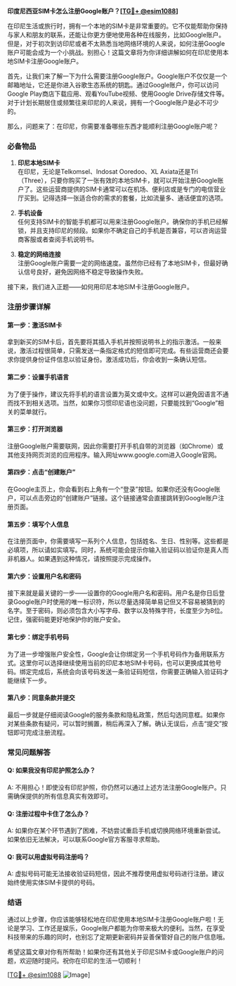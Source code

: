 **印度尼西亚SIM卡怎么注册Google账户？[[TG💪+ @esim1088](https://t.me/s/esim1088)]**

在印尼生活或旅行时，拥有一个本地的SIM卡是非常重要的。它不仅能帮助你保持与家人和朋友的联系，还能让你更方便地使用各种在线服务，比如Google账户。但是，对于初次到访印尼或者不太熟悉当地网络环境的人来说，如何注册Google账户可能会成为一个小挑战。别担心！这篇文章将为你详细讲解如何在印尼使用本地SIM卡注册Google账户。

首先，让我们来了解一下为什么需要注册Google账户。Google账户不仅仅是一个邮箱地址，它还是你进入谷歌生态系统的钥匙。通过Google账户，你可以访问Google Play商店下载应用、观看YouTube视频、使用Google Drive存储文件等。对于计划长期居住或频繁往来印尼的人来说，拥有一个Google账户是必不可少的。

那么，问题来了：在印尼，你需要准备哪些东西才能顺利注册Google账户呢？

### **必备物品**
1. **印尼本地SIM卡**  
   在印尼，无论是Telkomsel、Indosat Ooredoo、XL Axiata还是Tri（Three），只要你购买了一张有效的本地SIM卡，就可以开始注册Google账户了。这些运营商提供的SIM卡通常可以在机场、便利店或是专门的电信营业厅买到。记得选择一张适合你的需求的套餐，比如流量多、通话便宜的选项。

2. **手机设备**  
   任何支持SIM卡的智能手机都可以用来注册Google账户。确保你的手机已经解锁，并且支持印尼的频段。如果你不确定自己的手机是否兼容，可以咨询运营商客服或者查阅手机说明书。

3. **稳定的网络连接**  
   注册Google账户需要一定的网络速度。虽然你已经有了本地SIM卡，但最好确认信号良好，避免因网络不稳定导致操作失败。

接下来，我们进入正题——如何用印尼本地SIM卡注册Google账户。

### **注册步骤详解**

#### **第一步：激活SIM卡**
拿到新买的SIM卡后，首先要将其插入手机并按照说明书上的指示激活。一般来说，激活过程很简单，只需发送一条指定格式的短信即可完成。有些运营商还会要求你提供身份证件信息以验证身份。激活成功后，你会收到一条确认短信。

#### **第二步：设置手机语言**
为了便于操作，建议先将手机的语言设置为英文或中文。这样可以避免因语言不通而找不到相关选项。当然，如果你习惯印尼语也没问题，只要能找到“Google”相关的菜单就行。

#### **第三步：打开浏览器**
注册Google账户需要联网，因此你需要打开手机自带的浏览器（如Chrome）或其他支持网页浏览的应用程序。输入网址www.google.com进入Google官网。

#### **第四步：点击“创建账户”**
在Google主页上，你会看到右上角有一个“登录”按钮。如果你还没有Google账户，可以点击旁边的“创建账户”链接。这个链接通常会直接跳转到Google账户注册页面。

#### **第五步：填写个人信息**
在注册页面中，你需要填写一系列个人信息，包括姓名、生日、性别等。这些都是必填项，所以请如实填写。同时，系统可能会提示你输入验证码以验证你是真人而非机器人。如果遇到这种情况，请按照提示完成操作。

#### **第六步：设置用户名和密码**
接下来就是最关键的一步——设置你的Google用户名和密码。用户名是你日后登录Google账户时使用的唯一标识符，所以尽量选择简单易记但又不容易被猜到的名字。至于密码，则必须包含大小写字母、数字以及特殊字符，长度至少为8位。记住，强密码能更好地保护你的账户安全。

#### **第七步：绑定手机号码**
为了进一步增强账户安全性，Google会让你绑定另一个手机号码作为备用联系方式。这里你可以选择继续使用当前的印尼本地SIM卡号码，也可以更换成其他号码。绑定完成后，系统会向该号码发送一条验证码短信，你需要正确输入验证码才能继续下一步。

#### **第八步：同意条款并提交**
最后一步就是仔细阅读Google的服务条款和隐私政策，然后勾选同意框。如果你对某些条款有疑问，可以暂时搁置，稍后再深入了解。确认无误后，点击“提交”按钮即可完成注册流程。

### **常见问题解答**

#### **Q: 如果我没有印尼护照怎么办？**
A: 不用担心！即使没有印尼护照，你仍然可以通过上述方法注册Google账户。只需确保提供的所有信息真实有效即可。

#### **Q: 注册过程中卡住了怎么办？**
A: 如果你在某个环节遇到了困难，不妨尝试重启手机或切换网络环境重新尝试。如果依旧无法解决，可以联系Google官方客服寻求帮助。

#### **Q: 我可以用虚拟号码注册吗？**
A: 虚拟号码可能无法接收验证码短信，因此不推荐使用虚拟号码进行注册。建议始终使用实体SIM卡提供的号码。

### **结语**
通过以上步骤，你应该能够轻松地在印尼使用本地SIM卡注册Google账户啦！无论是学习、工作还是娱乐，Google账户都能为你带来极大的便利。当然，在享受科技带来的乐趣的同时，也别忘了定期更新密码并妥善保管好自己的账户信息哦。

希望这篇文章对你有所帮助！如果你还有其他关于印尼SIM卡或Google账户的问题，欢迎随时提问。祝你在印尼的生活一切顺利！

[[TG💪+ @esim1088](https://t.me/s/esim1088) ![Image](https://i.postimg.cc/4NQfJmqS/Snipaste-2025-05-13-00-14-12.png)]